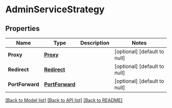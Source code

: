# AdminServiceStrategy

## Properties
Name | Type | Description | Notes
------------ | ------------- | ------------- | -------------
**Proxy** | [**Proxy**](Proxy.md) |  | [optional] [default to null]
**Redirect** | [**Redirect**](Redirect.md) |  | [optional] [default to null]
**PortForward** | [**PortForward**](PortForward.md) |  | [optional] [default to null]

[[Back to Model list]](../README.md#documentation-for-models) [[Back to API list]](../README.md#documentation-for-api-endpoints) [[Back to README]](../README.md)


